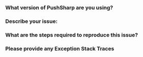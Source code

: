 ### What version of PushSharp are you using?

### Describe your issue:

### What are the steps required to reproduce this issue?

### Please provide any Exception Stack Traces

